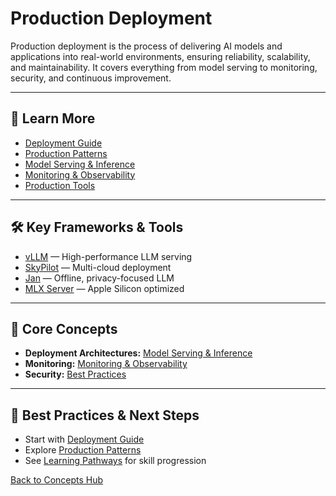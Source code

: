 # Production Deployment

Production deployment is the process of delivering AI models and applications into real-world environments, ensuring reliability, scalability, and maintainability. It covers everything from model serving to monitoring, security, and continuous improvement.

---

## 📖 Learn More

- [Deployment Guide](../guides/deployment.md)
- [Production Patterns](../guides/best-practices.md)
- [Model Serving & Inference](../reference/core-technologies.md#model-serving--inference)
- [Monitoring & Observability](../guides/monitoring.md)
- [Production Tools](../tools/ai-tools-master-directory.md#production--research-tools)

---

## 🛠️ Key Frameworks & Tools

- [vLLM](https://github.com/vllm-project/vllm) — High-performance LLM serving
- [SkyPilot](https://skypilot.readthedocs.io/en/latest/) — Multi-cloud deployment
- [Jan](https://github.com/janhq/jan) — Offline, privacy-focused LLM
- [MLX Server](https://www.mlxserver.com/) — Apple Silicon optimized

---

## 🧠 Core Concepts

- **Deployment Architectures:** [Model Serving & Inference](../reference/core-technologies.md#model-serving--inference)
- **Monitoring:** [Monitoring & Observability](../guides/monitoring.md)
- **Security:** [Best Practices](../guides/best-practices.md)

---

## 🚀 Best Practices & Next Steps

- Start with [Deployment Guide](../guides/deployment.md)
- Explore [Production Patterns](../guides/best-practices.md)
- See [Learning Pathways](./learning-pathways.md) for skill progression

[Back to Concepts Hub](./README.md)
